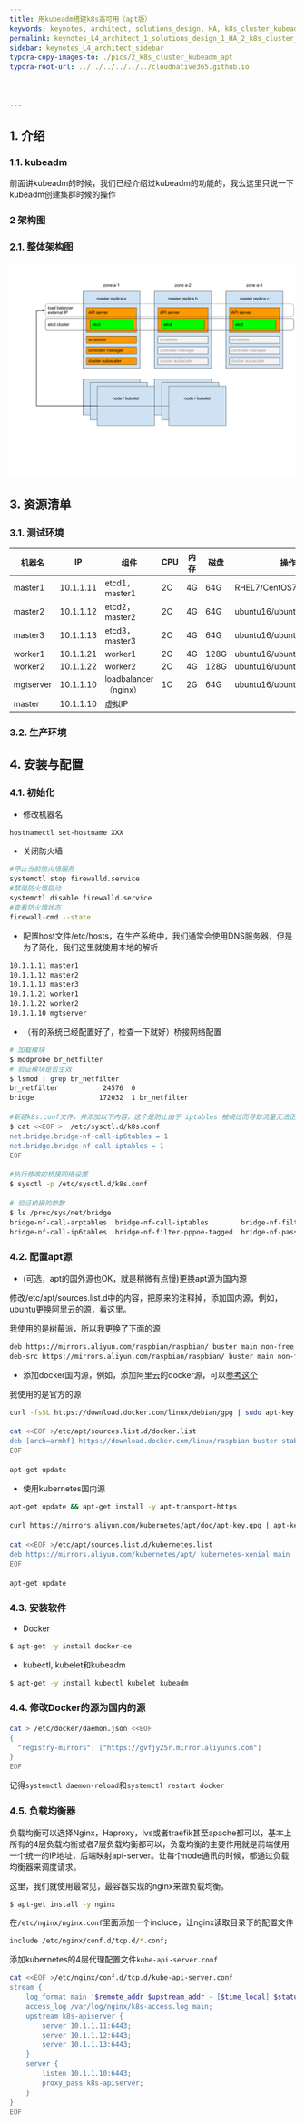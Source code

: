 ```yaml
---
title: 用kubeadm搭建k8s高可用（apt版）
keywords: keynotes, architect, solutions_design, HA, k8s_cluster_kubeadm_apt
permalink: keynotes_L4_architect_1_solutions_design_1_HA_2_k8s_cluster_kubeadm_apt.html
sidebar: keynotes_L4_architect_sidebar
typora-copy-images-to: ./pics/2_k8s_cluster_kubeadm_apt
typora-root-url: ../../../../../../cloudnative365.github.io



---
```


## 1. 介绍

### 1.1. kubeadm

前面讲kubeadm的时候，我们已经介绍过kubeadm的功能的，我么这里只说一下kubeadm创建集群时候的操作

### 2 架构图

### 2.1. 整体架构图

![ha-master-gce](/pages/keynotes/L4_architect/1_solutions_design/5_HA/pics/2_k8s_cluster_kubeadm_apt/ha-master-gce.png)

## 3. 资源清单

### 3.1. 测试环境

| 机器名    | IP        | 组件                  | CPU  | 内存 | 磁盘 | 操作系统                      |
| --------- | --------- | --------------------- | ---- | ---- | ---- | ----------------------------- |
| master1   | 10.1.1.11 | etcd1，master1        | 2C   | 4G   | 64G  | RHEL7/CentOS7                 |
| master2   | 10.1.1.12 | etcd2，master2        | 2C   | 4G   | 64G  | ubuntu16/ubuntu18/raspberryPi |
| master3   | 10.1.1.13 | etcd3，master3        | 2C   | 4G   | 64G  | ubuntu16/ubuntu18/raspberryPi |
| worker1   | 10.1.1.21 | worker1               | 2C   | 4G   | 128G | ubuntu16/ubuntu18/raspberryPi |
| worker2   | 10.1.1.22 | worker2               | 2C   | 4G   | 128G | ubuntu16/ubuntu18/raspberryPi |
| mgtserver | 10.1.1.10 | loadbalancer（nginx） | 1C   | 2G   | 64G  | ubuntu16/ubuntu18/raspberryPi |
| master    | 10.1.1.10 | 虚拟IP                |      |      |      |                               |



### 3.2. 生产环境

## 4. 安装与配置

### 4.1. 初始化

+ 修改机器名

``` BASH
hostnamectl set-hostname XXX
```

+ 关闭防火墙

``` bash
#停止当前防火墙服务
systemctl stop firewalld.service
#禁用防火墙启动
systemctl disable firewalld.service
#查看防火墙状态
firewall-cmd --state
```



+ 配置host文件/etc/hosts，在生产系统中，我们通常会使用DNS服务器，但是为了简化，我们这里就使用本地的解析

``` bash
10.1.1.11 master1
10.1.1.12 master2
10.1.1.13 master3
10.1.1.21 worker1
10.1.1.22 worker2
10.1.1.10 mgtserver
```

+ （有的系统已经配置好了，检查一下就好）桥接网络配置

``` bash
# 加载模块
$ modprobe br_netfilter
# 验证模块是否生效
$ lsmod | grep br_netfilter
br_netfilter           24576  0
bridge                172032  1 br_netfilter

#新建k8s.conf文件，并添加以下内容，这个是防止由于 iptables 被绕过而导致流量无法正确路由的问题。
$ cat <<EOF >  /etc/sysctl.d/k8s.conf
net.bridge.bridge-nf-call-ip6tables = 1
net.bridge.bridge-nf-call-iptables = 1
EOF

#执行修改的桥接网络设置
$ sysctl -p /etc/sysctl.d/k8s.conf

# 验证桥接的参数
$ ls /proc/sys/net/bridge
bridge-nf-call-arptables  bridge-nf-call-iptables        bridge-nf-filter-vlan-tagged
bridge-nf-call-ip6tables  bridge-nf-filter-pppoe-tagged  bridge-nf-pass-vlan-input-dev
```

### 4.2. 配置apt源

+ (可选，apt的国外源也OK，就是稍微有点慢)更换apt源为国内源

修改/etc/apt/sources.list.d中的内容，把原来的注释掉，添加国内源，例如，ubuntu更换阿里云的源，[看这里](https://developer.aliyun.com/mirror/ubuntu)。

我使用的是树莓派，所以我更换了下面的源

``` bash
deb https://mirrors.aliyun.com/raspbian/raspbian/ buster main non-free contrib
deb-src https://mirrors.aliyun.com/raspbian/raspbian/ buster main non-free contrib
```

+ 添加docker国内源，例如，添加阿里云的docker源，可以[参考这个](https://developer.aliyun.com/mirror/docker-ce)

我使用的是官方的源

``` bash
curl -fsSL https://download.docker.com/linux/debian/gpg | sudo apt-key add -

cat <<EOF >/etc/apt/sources.list.d/docker.list
deb [arch=armhf] https://download.docker.com/linux/raspbian buster stable
EOF

apt-get update
```

+ 使用kubernetes国内源

``` bash
apt-get update && apt-get install -y apt-transport-https

curl https://mirrors.aliyun.com/kubernetes/apt/doc/apt-key.gpg | apt-key add -

cat <<EOF >/etc/apt/sources.list.d/kubernetes.list
deb https://mirrors.aliyun.com/kubernetes/apt/ kubernetes-xenial main
EOF

apt-get update
```

### 4.3. 安装软件

+ Docker

``` bash
$ apt-get -y install docker-ce
```

+ kubectl, kubelet和kubeadm

``` bash
$ apt-get -y install kubectl kubelet kubeadm
```

### 4.4. 修改Docker的源为国内的源

``` bash
cat > /etc/docker/daemon.json <<EOF
{
  "registry-mirrors": ["https://gvfjy25r.mirror.aliyuncs.com"]
}
EOF
```

记得`systemctl daemon-reload`和`systemctl restart docker`

### 4.5. 负载均衡器

负载均衡可以选择Nginx，Haproxy，lvs或者traefik甚至apache都可以，基本上所有的4层负载均衡或者7层负载均衡都可以，负载均衡的主要作用就是前端使用一个统一的IP地址，后端映射api-server。让每个node通讯的时候，都通过负载均衡器来调度请求。

这里，我们就使用最常见，最容器实现的nginx来做负载均衡。

``` bash
$ apt-get install -y nginx
```

在`/etc/nginx/nginx.conf`里面添加一个include，让nginx读取目录下的配置文件

``` bash
include /etc/nginx/conf.d/tcp.d/*.conf;
```

添加kubernetes的4层代理配置文件`kube-api-server.conf`

``` bash
cat <<EOF >/etc/nginx/conf.d/tcp.d/kube-api-server.conf
stream {
    log_format main '$remote_addr $upstream_addr - [$time_local] $status $upstream_bytes_sent';
    access_log /var/log/nginx/k8s-access.log main;
    upstream k8s-apiserver {
        server 10.1.1.11:6443;
        server 10.1.1.12:6443;
        server 10.1.1.13:6443;
    }
    server {
        listen 10.1.1.10:6443;
        proxy_pass k8s-apiserver;
    }
}
EOF
```

